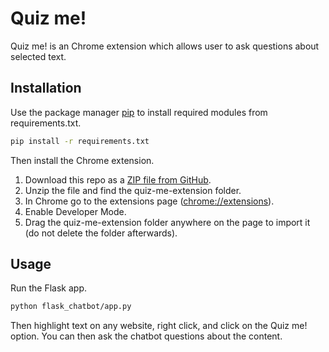 # Quiz me!

Quiz me! is an Chrome extension which allows user to ask questions about selected text. 

## Installation

Use the package manager [pip](https://pip.pypa.io/en/stable/) to install required modules from requirements.txt.

```bash
pip install -r requirements.txt
```

Then install the Chrome extension. 
1. Download this repo as a [ZIP file from GitHub](https://github.com/e-ndorfin/quiz-me/archive/refs/heads/main.zip).
2. Unzip the file and find the quiz-me-extension folder. 
3. In Chrome go to the extensions page ([chrome://extensions](chrome://extensions)).
4. Enable Developer Mode.
5. Drag the quiz-me-extension folder anywhere on the page to import it (do not delete the folder afterwards).

## Usage

Run the Flask app. 
```bash
python flask_chatbot/app.py 
```
Then highlight text on any website, right click, and click on the Quiz me! option. You can then ask the chatbot questions about the content. 
